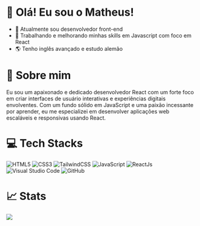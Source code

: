 # 👋 Olá! Eu sou o Matheus!

- 🔭 Atualmente sou desenvolvedor front-end
- 🌱 Trabalhando e melhorando minhas skills em Javascript com foco em React
- 🌎 Tenho inglês avançado e estudo alemão

# 🚀 Sobre mim
Eu sou um apaixonado e dedicado desenvolvedor React com um forte foco em criar interfaces de usuário interativas e experiências digitais envolventes. Com um fundo sólido em JavaScript e uma paixão incessante por aprender, eu me especializei em desenvolver aplicações web escaláveis e responsivas usando React.

# 💻 Tech Stacks
![HTML5](https://img.shields.io/badge/html5-%23E34F26.svg?style=for-the-badge&logo=html5&logoColor=white)
![CSS3](https://img.shields.io/badge/css3-%231572B6.svg?style=for-the-badge&logo=css3&logoColor=white)
![TailwindCSS](https://img.shields.io/badge/tailwindcss-%2338B2AC.svg?style=for-the-badge&logo=tailwind-css&logoColor=white)
![JavaScript](https://img.shields.io/badge/javascript-%23323330.svg?style=for-the-badge&logo=javascript&logoColor=%23F7DF1E)
![ReactJs](https://img.shields.io/badge/-ReactJs-%2338B2AC.svg?logo=react&logoColor=white&style=for-the-badge)
![Visual Studio Code](https://img.shields.io/badge/Visual%20Studio%20Code-0078d7.svg?style=for-the-badge&logo=visual-studio-code&logoColor=white)
![GitHub](https://img.shields.io/badge/github-%23121011.svg?style=for-the-badge&logo=github&logoColor=white)

# 📈 Stats
![](https://github-profile-summary-cards.vercel.app/api/cards/profile-details?username=matheusDrumond&theme=tokyonight)
